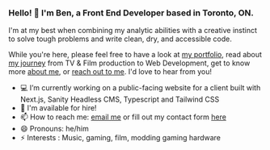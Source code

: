 ### Hello! 👋 I'm Ben, a Front End Developer based in Toronto, ON.

I'm at my best when combining my analytic abilities with a creative instinct to solve tough problems and write clean, dry, and accessible code.

While you're here, please feel free to have a look at <a href="https://benbourgon.com" rel="noopener" target="_blank">my portfolio</a>, read about <a href="https://benbourgon.medium.com/trading-call-sheets-for-style-sheets-ad82a2f12d20" rel="noopener" target="_blank">my journey</a> from TV & Film production to Web Development, get to know more <a href="https://www.benbourgon.com/#profile" rel="noopener" target="_blank">about me</a>, or <a href="mailto:benjaminbourgon@gmail.com">reach out to me</a>. I'd love to hear from you!

- 💻 I’m currently working on a public-facing website for a client built with Next.js, Sanity Headless CMS, Typescript and Tailwind CSS
- 👔 I'm available for hire!
- 📫 How to reach me: <a href="mailto:benbourgon@gmail.com">email me</a> or fill out my contact form <a href="https://www.benbourgon.com/#contact" rel="noopener" target="_blank">here</a>
- 😄 Pronouns: he/him
- ⚡️ Interests : Music, gaming, film, modding gaming hardware
